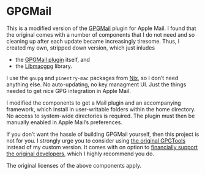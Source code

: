 GPGMail
=======

This is a modified version of the [GPGMail](https://github.com/GPGTools/GPGMail) plugin for 
Apple Mail. I found that the original comes with a number of components that I do not need 
and so cleaning up after each update became increasingly tiresome. Thus, I created my own, 
stripped down version, which just inludes
* the [GPGMail plugin](https://github.com/GPGTools/GPGMail) itself, and
* the [Libmacgpg](https://github.com/GPGTools/Libmacgpg) library.

I use the `gnupg` and `pinentry-mac` packages from [Nix](https://nixos.org), so I don’t need 
anything else. No auto-updating, no key managment UI. Just the things needed to get nice GPG 
integration in Apple Mail.

I modified the components to get a Mail plugin and an accompanying framework, which install 
in user-writable folders within the home directory. No access to system-wide directories is 
required. The plugin must then be manually enabled in Apple Mail’s preferences.

If you don’t want the hassle of building GPGMail yourself, then this project is not for you. 
I strongly urge you to consider using [the original GPGTools](https://gpgtools.org) instead 
of my custom version. It comes with on option to [financially support the original 
developers](https://gpgtools.org/faq), which I highly recommend you do.

The original licenses of the above components apply.
